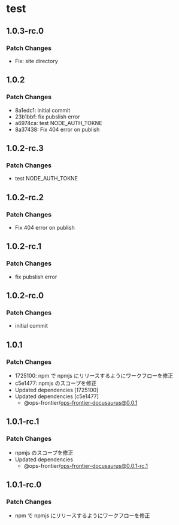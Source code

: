 # test

## 1.0.3-rc.0

### Patch Changes

-   Fix: site directory

## 1.0.2

### Patch Changes

-   8a1edc1: initial commit
-   23b1bbf: fix pubslish error
-   a6974ca: test NODE_AUTH_TOKNE
-   8a37438: Fix 404 error on publish

## 1.0.2-rc.3

### Patch Changes

-   test NODE_AUTH_TOKNE

## 1.0.2-rc.2

### Patch Changes

-   Fix 404 error on publish

## 1.0.2-rc.1

### Patch Changes

-   fix pubslish error

## 1.0.2-rc.0

### Patch Changes

-   initial commit

## 1.0.1

### Patch Changes

-   1725100: npm で npmjs にリリースするようにワークフローを修正
-   c5e1477: npmjs のスコープを修正
-   Updated dependencies [1725100]
-   Updated dependencies [c5e1477]
    -   @ops-frontier/ops-frontier-docusaurus@0.0.1

## 1.0.1-rc.1

### Patch Changes

-   npmjs のスコープを修正
-   Updated dependencies
    -   @ops-frontier/ops-frontier-docusaurus@0.0.1-rc.1

## 1.0.1-rc.0

### Patch Changes

-   npm で npmjs にリリースするようにワークフローを修正

